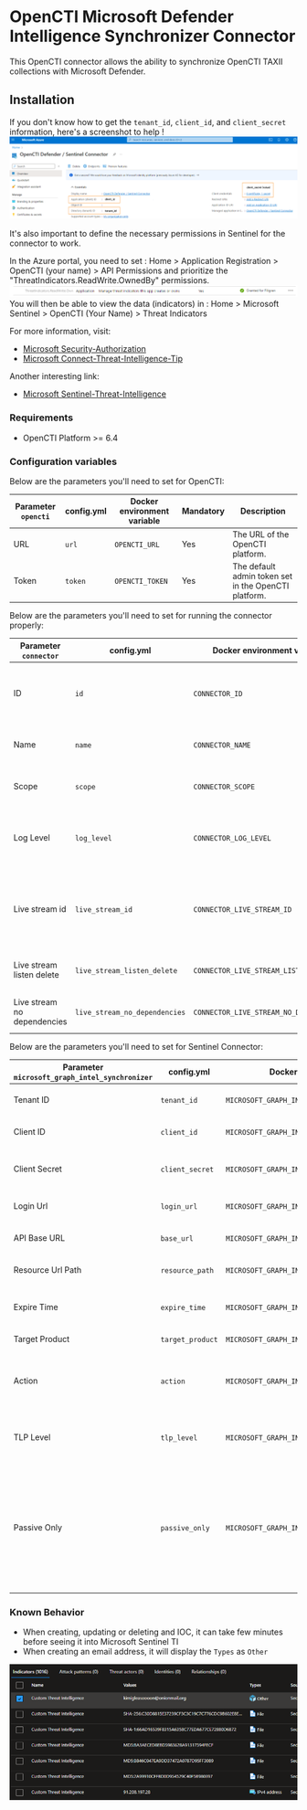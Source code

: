 # OpenCTI Microsoft Defender Intelligence Synchronizer Connector

This OpenCTI connector allows the ability to synchronize OpenCTI TAXII collections with Microsoft Defender.

## Installation

If you don't know how to get the `tenant_id`, `client_id`, and `client_secret` information, here's a screenshot to
help !
![Sentinel_variables](doc/sentinel_info_variables.png)

It's also important to define the necessary permissions in Sentinel for the connector to work.

In the Azure portal, you need to set :
Home > Application Registration > OpenCTI (your name) > API Permissions
and prioritize the "ThreatIndicators.ReadWrite.OwnedBy" permissions.
![Sentinel_permission](doc/permission_mandatory.png)
You will then be able to view the data (indicators) in :
Home > Microsoft Sentinel > OpenCTI (Your Name) > Threat Indicators

For more information, visit:

- [Microsoft Security-Authorization](https://learn.microsoft.com/en-us/graph/security-authorization)
- [Microsoft Connect-Threat-Intelligence-Tip](https://learn.microsoft.com/en-us/azure/sentinel/connect-threat-intelligence-tip)

Another interesting link:

- [Microsoft Sentinel-Threat-Intelligence](https://learn.microsoft.com/en-us/azure/architecture/example-scenario/data/sentinel-threat-intelligence#import-threat-indicators-with-the-platforms-data-connector)

### Requirements

- OpenCTI Platform >= 6.4

### Configuration variables

Below are the parameters you'll need to set for OpenCTI:

| Parameter `opencti` | config.yml | Docker environment variable | Mandatory | Description                                          |
|---------------------|------------|-----------------------------|-----------|------------------------------------------------------|
| URL                 | `url`      | `OPENCTI_URL`               | Yes       | The URL of the OpenCTI platform.                     |
| Token               | `token`    | `OPENCTI_TOKEN`             | Yes       | The default admin token set in the OpenCTI platform. |

Below are the parameters you'll need to set for running the connector properly:

| Parameter `connector`       | config.yml                    | Docker environment variable             | Default | Mandatory | Example                                | Description                                                                            |
|-----------------------------|-------------------------------|-----------------------------------------|---------|-----------|----------------------------------------|----------------------------------------------------------------------------------------|
| ID                          | `id`                          | `CONNECTOR_ID`                          | /       | Yes       | `fe418972-1b42-42c9-a665-91544c1a9939` | A unique `UUIDv4` identifier for this connector instance.                              |
| Name                        | `name`                        | `CONNECTOR_NAME`                        | /       | Yes       | `Microsoft Sentinel`                   | Full name of the connector : `Microsoft Sentinel`.                                     |
| Scope                       | `scope`                       | `CONNECTOR_SCOPE`                       | /       | Yes       | `sentinel`                             | Must be `sentinel`, not used in this connector.                                        |
| Log Level                   | `log_level`                   | `CONNECTOR_LOG_LEVEL`                   | /       | Yes       | `error`                                | Determines the verbosity of the logs. Options are `debug`, `info`, `warn`, or `error`. |
| Live stream id              | `live_stream_id`              | `CONNECTOR_LIVE_STREAM_ID`              | /       | Yes       | `9f204482-47a4-4fa4-b88b-ff4f390f31dd` | The Live Stream ID of the stream created in the OpenCTI interface. A unique `UUIDv4`.  |
| Live stream listen delete   | `live_stream_listen_delete`   | `CONNECTOR_LIVE_STREAM_LISTEN_DELETE`   | /       | Yes       | `true`                                 | The Live Stream listen delete must be `true`.                                          |
| Live stream no dependencies | `live_stream_no_dependencies` | `CONNECTOR_LIVE_STREAM_NO_DEPENDENCIES` | /       | Yes       | `true`                                 | The Live Stream no dependencies must be `true`.                                        |

Below are the parameters you'll need to set for Sentinel Connector:

| Parameter `microsoft_graph_intel_synchronizer` | config.yml       | Docker environment variable                             | Default  | Mandatory | Example                       | Description                                                                                                                                                                                                                                                                                                                                                       |
|------------------------------------------------|------------------|---------------------------------------------------------|----------|-----------|-------------------------------|-------------------------------------------------------------------------------------------------------------------------------------------------------------------------------------------------------------------------------------------------------------------------------------------------------------------------------------------------------------------|
| Tenant ID                                      | `tenant_id`      | `MICROSOFT_GRAPH_INTEL_SYNCHRONIZER_TENANT_ID`          | /        | Yes       | /                             | Your Azure App Tenant ID, see the screenshot to help you find this information.                                                                                                                                                                                                                                                                                   |
| Client ID                                      | `client_id`      | `MICROSOFT_GRAPH_INTEL_SYNCHRONIZER_CLIENT_ID`          | /        | Yes       | /                             | Your Azure App Client ID, see the screenshot to help you find this information.                                                                                                                                                                                                                                                                                   |
| Client Secret                                  | `client_secret`  | `MICROSOFT_GRAPH_INTEL_SYNCHRONIZER_CLIENT_SECRET`      | /        | Yes       | /                             | Your Azure App Client secret, See the screenshot to help you find this information.                                                                                                                                                                                                                                                                               |
| Login Url                                      | `login_url`      | `MICROSOFT_GRAPH_INTEL_SYNCHRONIZER_LOGIN_URL`          | /        | No        | `https://login.microsoft.com` | Login URL for Microsoft which is `https://login.microsoft.com`                                                                                                                                                                                                                                                                                                    |
| API Base URL                                   | `base_url`       | `MICROSOFT_GRAPH_INTEL_SYNCHRONIZER_BASE_URL`           | /        | No        | `https://graph.microsoft.com` | The resource the API will use which is `https://graph.microsoft.com`                                                                                                                                                                                                                                                                                              |
| Resource Url Path                              | `resource_path`  | `MICROSOFT_GRAPH_INTEL_SYNCHRONIZER_RESOURCE_PATH`      | /        | No        | `/beta/security/tiIndicators` | The request URL that will be used which is `/beta/security/tiIndicators`                                                                                                                                                                                                                                                                                          |
| Expire Time                                    | `expire_time`    | `MICROSOFT_GRAPH_INTEL_SYNCHRONIZER_EXPIRE_TIME`        | /        | Yes       | `30`                          | Number of days for your indicator to expire in Sentinel. Suggestion of `30` as a default                                                                                                                                                                                                                                                                          |
| Target Product                                 | `target_product` | `MICROSOFT_GRAPH_INTEL_SYNCHRONIZER_TARGET_PRODUCT`     | /        | Yes       | `Azure Sentinel`              | `Azure Sentinel` or `Microsoft Defender ATP`                                                                                                                                                                                                                                                                                                                      |
| Action                                         | `action`         | `MICROSOFT_GRAPH_INTEL_SYNCHRONIZER_ACTION`             | /        | No        | `alert`                       | The action to apply if the indicator is matched from within the targetProduct security tool. Possible values are: `unknown`, `allow`, `block`, `alert`.                                                                                                                                                                                                           |
| TLP Level                                      | `tlp_level`      | `MICROSOFT_GRAPH_INTEL_SYNCHRONIZER_TLP_LEVEL`          | /        | No        | `amber`                       | This will overide all TLP values submitted to Sentinel to this. Possible TLP values are `unknown`, `white`, `green`, `amber`, `red`                                                                                                                                                                                                                               |
| Passive Only                                   | `passive_only`   | `MICROSOFT_GRAPH_INTEL_SYNCHRONIZER_PASSIVE_ONLY`       | /        | No        | `true`                        | Determines if the indicator should trigger an event that is visible to an end-user. When set to `True` security tools will not notify the end user that a ‘hit’ has occurred. This is most often treated as audit or silent mode by security products where they will simply log that a match occurred but will not perform the action. Default value is `False`. |

### Known Behavior

- When creating, updating or deleting and IOC, it can take few minutes before seeing it into Microsoft Sentinel TI
- When creating an email address, it will display the `Types` as `Other`

![Display of Email Address on MSTI](doc/ioc_msti.png)